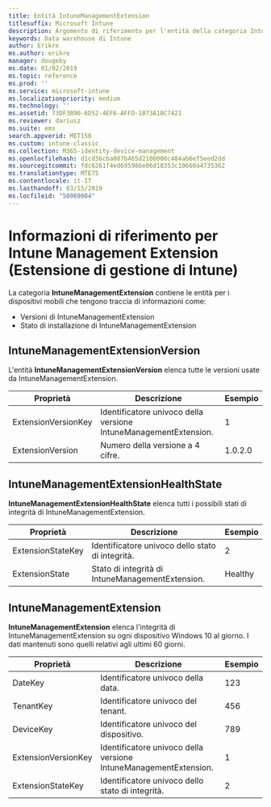 ```yaml
---
title: Entità IntuneManagementExtension
titlesuffix: Microsoft Intune
description: Argomento di riferimento per l'entità della categoria IntuneManagementExtension della raccolta di entità nell'API Data Warehouse di Intune.
keywords: Data warehouse di Intune
author: Erikre
ms.author: erikre
manager: dougeby
ms.date: 01/02/2019
ms.topic: reference
ms.prod: ''
ms.service: microsoft-intune
ms.localizationpriority: medium
ms.technology: ''
ms.assetid: 73DF3B90-6D52-4EF6-AFFD-1873A18C7421
ms.reviewer: dariusz
ms.suite: ems
search.appverid: MET150
ms.custom: intune-classic
ms.collection: M365-identity-device-management
ms.openlocfilehash: d1cd36cba007b465d2100000c484ab6ef5eed2dd
ms.sourcegitcommit: fdc6261f4ed695986e06d18353c10660a4735362
ms.translationtype: MTE75
ms.contentlocale: it-IT
ms.lasthandoff: 03/15/2019
ms.locfileid: "58069084"
---
```

# <a name="reference-for-intune-management-extension"></a>Informazioni di riferimento per Intune Management Extension (Estensione di gestione di Intune)

La categoria **IntuneManagementExtension** contiene le entità per i dispositivi mobili che tengono traccia di informazioni come:

  -  Versioni di IntuneManagementExtension
  -  Stato di installazione di IntuneManagementExtension

## <a name="intunemanagementextensionversion"></a>IntuneManagementExtensionVersion

L'entità **IntuneManagementExtensionVersion** elenca tutte le versioni usate da IntuneManagementExtension.

| Proprietà  | Descrizione | Esempio |
|---------|------------|--------|
| ExtensionVersionKey |Identificatore univoco della versione IntuneManagementExtension. | 1 |
| ExtensionVersion |Numero della versione a 4 cifre. |1.0.2.0 |

## <a name="intunemanagementextensionhealthstate"></a>IntuneManagementExtensionHealthState

**IntuneManagementExtensionHealthState** elenca tutti i possibili stati di integrità di IntuneManagementExtension.

| Proprietà  | Descrizione | Esempio |
|---------|------------|--------|
| ExtensionStateKey |Identificatore univoco dello stato di integrità. | 2 |
| ExtensionState |Stato di integrità di IntuneManagementExtension. | Healthy |

## <a name="intunemanagementextension"></a>IntuneManagementExtension

**IntuneManagementExtension** elenca l'integrità di IntuneManagementExtension su ogni dispositivo Windows 10 al giorno.
I dati mantenuti sono quelli relativi agli ultimi 60 giorni. 


|      Proprietà       |                         Descrizione                         | Esempio |
|---------------------|-------------------------------------------------------------|---------|
|       DateKey       |               Identificatore univoco della data.                |   123   |
|      TenantKey      |              Identificatore univoco del tenant.               |   456   |
|      DeviceKey      |              Identificatore univoco del dispositivo.               |   789   |
| ExtensionVersionKey | Identificatore univoco della versione IntuneManagementExtension. |    1    |
|  ExtensionStateKey  |             Identificatore univoco dello stato di integrità.              |    2    |

